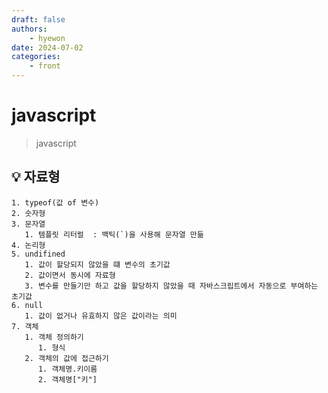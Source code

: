 ```yaml
---
draft: false
authors:
    - hyewon
date: 2024-07-02
categories:
    - front
---
```


# javascript

> javascript

<!-- more -->

## 💡 자료형

    1. typeof(값 of 변수)
    2. 숫자형
    3. 문자열
       1. 템플릿 리터럴  : 백틱(`)을 사용해 문자열 만듦
    4. 논리형
    5. undifined
       1. 값이 할당되지 않았을 떄 변수의 초기값
       2. 값이면서 동시에 자료형
       3. 변수를 만들기만 하고 값을 할당하지 않았을 때 자바스크립트에서 자동으로 부여하는 초기값
    6. null
       1. 값이 없거나 유효하지 않은 값이라는 의미
    7. 객체
       1. 객체 정의하기
          1. 형식
       2. 객체의 값에 접근하기
          1. 객체명.키이름
          2. 객체명["키"]
